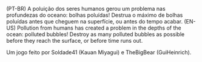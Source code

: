 (PT-BR) A poluição dos seres humanos gerou um problema nas profundezas do oceano: bolhas poluídas! Destrua o máximo de bolhas poluídas antes que cheguem na superfície, ou antes do tempo acabar.
(EN-US) Pollution from humans has created a problem in the depths of the ocean: polluted bubbles! Destroy as many polluted bubbles as possible before they reach the surface, or before time runs out.

Um jogo feito por Soldade41 (Kauan Miyagui) e TheBigBear (GuiHeinrich).
